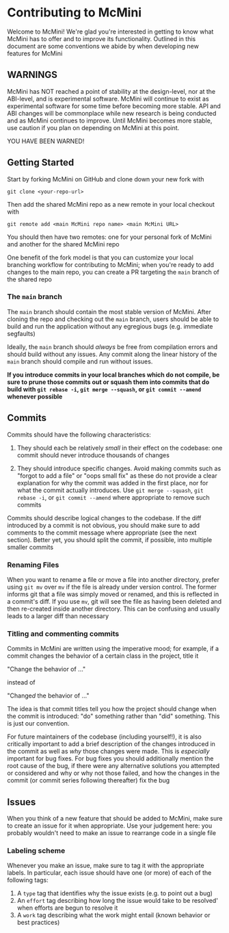 # Contributing to McMini

Welcome to McMini! We're glad you're interested in getting
to know what McMini has to offer and to improve its functionality.
Outlined in this document are some conventions we abide by
when developing new features for McMini

## WARNINGS

McMini has NOT reached a point of stability at the design-level,
nor at the ABI-level, and is experimental software. McMini will
continue to exist as experimental software for some time before
becoming more stable. API and ABI changes will be commonplace
while new research is being conducted and as McMini continues
to improve. Until McMini becomes more stable, use caution if you
plan on depending on McMini at this point.

YOU HAVE BEEN WARNED!

## Getting Started

Start by forking McMini on GitHub and clone down your new fork with

``` git clone <your-repo-url> ```

Then add the shared McMini repo as a new remote in your local checkout
with

``` git remote add <main McMini repo name> <main McMini URL> ```

You should then have two remotes: one for your personal fork of McMini
and another for the shared McMini repo

One benefit of the fork model is that you can customize your local
branching workflow for contributing to McMini; when you're ready to
add changes to the main repo, you can create a PR targeting the `main`
branch of the shared repo

### The `main` branch

The `main` branch should contain the most stable version of McMini.
After cloning the repo and checking out the `main` branch, users
should be able to build and run the application without any egregious
bugs (e.g. immediate segfaults)

Ideally, the `main` branch should *always* be free from
compilation errors and should build without any issues. Any commit
along the linear history of the `main` branch should compile and run
without issues.

**If you introduce commits in your local branches which do not
compile, be sure to prune those commits out or squash them into
commits that do build with `git rebase -i`, `git merge --squash`, or
`git commit --amend` whenever possible**

## Commits

Commits should have the following characteristics:

1. They should each be relatively *small* in their effect on the
codebase: one commit should never introduce thousands of changes

2. They should introduce specific changes. Avoid making commits such
as "forgot to add a file" or "oops small fix" as these do not
provide a clear explanation for why the commit was added in the first
place, nor for what the commit actually introduces. Use `git merge
--squash`, `git rebase -i`, or `git commit --amend` where appropriate
to remove such commits

Commits should describe logical changes to the codebase. If the diff
introduced by a commit is not obvious, you should make sure to add
comments to the commit message where appropriate (see the next
section). Better yet, you should split the commit, if possible, into
multiple smaller commits

### Renaming Files

When you want to rename a file or move a file into another directory,
prefer using `git mv` over `mv` if the file is already under version
control. The former informs git that a file was simply moved or
renamed, and this is reflected in a commit's diff. If you use `mv`,
git will see the file as having been deleted and then re-created
inside another directory. This can be confusing and usually leads to a
larger diff than necessary

### Titling and commenting commits

Commits in McMini are written using the imperative mood; for example,
if a commit changes the behavior of a certain class in the project,
title it

  "Change the behavior of ..."

instead of

  "Change*d* the behavior of ..."

The idea is that commit titles tell you how the project should change
when the commit is introduced: "do" something  rather than "did"
something. This is just our convention.

For future maintainers of the codebase (including yourself!), it is
also critically important to add a brief description of the changes
introduced in the commit as well as *why* those changes were made.
This is *especially* important for bug fixes. For bug fixes you should
additionally mention the root cause of the bug, if there were any
alternative solutions you attempted or considered and why or why not
those failed, and how the changes in the commit (or commit series
following thereafter) fix the bug

## Issues

When you think of a new feature that should be added to McMini, make
sure to create an issue for it when appropriate. Use your judgement
here: you probably wouldn't need to make an issue to rearrange code in
a single file

### Labeling scheme

Whenever you make an issue, make sure to tag it with the appropriate
labels.  In particular, each issue should have one (or more) of each
of the following tags:

  1. A `type` tag that identifies why the issue exists (e.g. to point
     out a bug)
  2. An `effort` tag describing how long the issue would take to be
     resolved' when efforts are begun to resolve it
  3. A `work` tag describing what the work might entail (known
     behavior	or best practices)
